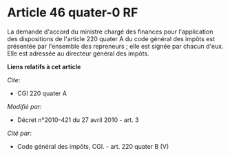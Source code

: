 # Article 46 quater-0 RF

La demande d'accord du ministre chargé des finances pour l'application des dispositions de l'article 220 quater A du code
général des impôts est présentée par l'ensemble des repreneurs ; elle est signée par chacun d'eux. Elle est adressée au
directeur général des impôts.

**Liens relatifs à cet article**

_Cite_:

  - CGI 220 quater A

_Modifié par_:

  - Décret n°2010-421  du 27 avril 2010 - art. 3

_Cité par_:

  - Code général des impôts, CGI. - art. 220 quater B (V)
